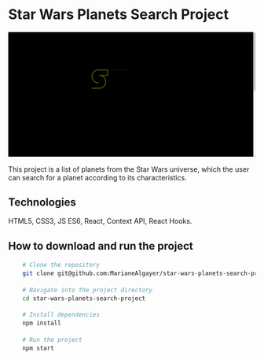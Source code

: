 # Star Wars Planets Search Project

![image](app.gif)

This project is a list of planets from the Star Wars universe, which the user can search for a planet according to its characteristics.

## Technologies

HTML5, CSS3, JS ES6, React, Context API, React Hooks.

## How to download and run the project

```bash
    # Clone the repository
    git clone git@github.com:MarianeAlgayer/star-wars-planets-search-project.git

    # Navigate into the project directory
    cd star-wars-planets-search-project

    # Install dependencies
    npm install

    # Run the project
    npm start
```
